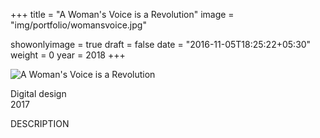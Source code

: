 +++
title = "A Woman's Voice is a Revolution"
image = "img/portfolio/womansvoice.jpg"


showonlyimage = true
draft = false
date = "2016-11-05T18:25:22+05:30"
weight = 0
year = 2018
+++

<!--more-->

![A Woman's Voice is a Revolution][1]

Digital design\
2017

DESCRIPTION

[1]: /img/portfolio/womansvoice.jpg